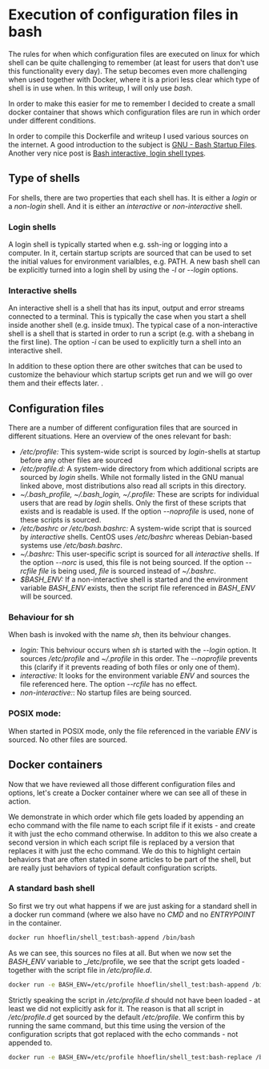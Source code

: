 # Execution of configuration files in bash

The rules for when which configuration files are executed on linux for which shell can 
be quite challenging to remember (at least for users that don't use this functionality every day). 
The setup becomes even more challenging when used together with Docker, where it is a priori
less clear which type of shell is in use when. In this writeup, I will only use *bash*.

In order to make this easier for me to remember I decided to create a small docker container 
that shows which configuration files are run in which order under different conditions. 

In order to compile this Dockerfile and writeup I used various sources on the internet. A good 
introduction to the subject is [GNU - Bash Startup Files](https://www.gnu.org/software/bash/manual/html_node/Bash-Startup-Files.html). 
Another very nice post is [Bash interactive, login shell types](https://transang.me/bash-interactive-login-shells/).

## Type of shells

For shells, there are two properties that each shell has. It is either a _login_ or a _non-login_ shell. And it
is either an _interactive_ or _non-interactive_ shell.

### Login shells

A login shell is typically started when e.g. ssh-ing or logging into a computer. In it, certain startup scripts are
sourced that can be used to set the initial values for environment varialbles, e.g. PATH. A new bash shell can be
explicitly turned into a login shell by using the _-l_ or _--login_ options. 


### Interactive shells

An interactive shell is a shell that has its input, output and error streams connected to a terminal. This is typically
the case when you start a shell inside another shell (e.g. inside tmux). The typical case of a non-interactive
shell is a shell that is started in order to run a script (e.g. with a shebang in the first line). The option _-i_
can be used to explicitly turn a shell into an interactive shell.

In addition to these option there are other switches that can be used to customize the behaviour which startup 
scripts get run and we will go over them and their effects later. .

## Configuration files

There are a number of different configuration files that are sourced in different situations. Here an overview
of the ones relevant for bash:

- */etc/profile:* This system-wide script is sourced by *login*-shells at startup before any other files are sourced 
- */etc/profile.d:* A system-wide directory from which additional scripts are sourced by *login* shells. While not formally listed in the 
  GNU manual linked above, most distributions also read all scripts in this directory.
- *~/.bash_profile, ~/.bash_login, ~/.profile:* These are scripts for individual users that are read by *login* shells. Only 
  the first of these scripts that exists and is readable is used. If the option _--noprofile_ is used, none of these scripts
  is sourced.
- */etc/bashrc or /etc/bash.bashrc:* A system-wide script that is sourced by *interactive* shells. 
  CentOS uses _/etc/bashrc_ whereas Debian-based systems use _/etc/bash.bashrc_. 
- *~/.bashrc:* This user-specific script is sourced for all *interactive* shells. If the option _--norc_ is used, this 
  file is not being sourced. If the option _--rcfile file_ is being used, _file_ is sourced instead of _~/.bashrc_. 
- *$BASH\_ENV:* If a non-interactive shell is started and the environment variable _BASH\_ENV_ exists, then 
  the script file referenced in _BASH\_ENV_ will be sourced.


### Behaviour for sh

When bash is invoked with the name _sh_, then its behviour changes. 

- *login:* This behviour occurs when _sh_ is started with the _--login_ option. It sources _/etc/profile_ and _~/.profile_ 
  in this order. The _--noprofile_ prevents this (clarify if it prevents
  reading of both files or only one of them).
- *interactive:* It looks for the environment variable _ENV_ and sources the file referenced here. The option _--rcfile_ has
  no effect.
- *non-interactive:*: No startup files are being sourced.


### POSIX mode:

When started in POSIX mode, only the file referenced in the variable _ENV_ is sourced. No other files are sourced.


## Docker containers

Now that we have reviewed all those different configuration files and options, let's create a Docker container where
we can see all of these in action.

We demonstrate in which order which file gets loaded by appending an echo command with the file name to each 
script file if it exists - and create it with just the echo command otherwise. In additon to this we also
create a second version in which each script file is replaced by a version that replaces it with just the echo command.
We do this to highlight certain behaviors that are often stated in some articles to be part of the shell, but are 
really just behaviors of typical default configuration scripts. 

### A standard bash shell

So first we try out what happens if we are just asking for a standard shell in a docker run command (where 
we also have no _CMD_ and no _ENTRYPOINT_ in the container.

```bash
docker run hhoeflin/shell_test:bash-append /bin/bash
```

As we can see, this sources no files at all. But when we now set the _BASH\_ENV_ variable to _/etc/profile, we see
that the script gets loaded - together with the script file in _/etc/profile.d_.

```bash
docker run -e BASH_ENV=/etc/profile hhoeflin/shell_test:bash-append /bin/bash
```

Strictly speaking the script in _/etc/profile.d_ should not have been loaded - at least we did not explicitly ask
for it. The reason is that all script in _/etc/profile.d_ get sourced by the default _/etc/profile_. We confirm 
this by running the same command, but this time using the version of the configuration scripts that got replaced with
the echo commands - not appended to.

```bash
docker run -e BASH_ENV=/etc/profile hhoeflin/shell_test:bash-replace /bin/bash
```





